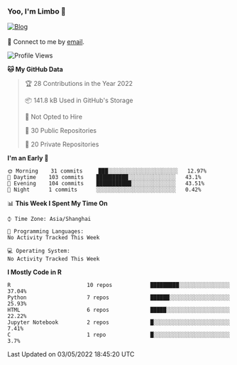 ### Yoo, I'm Limbo 👋
 [![Blog](https://img.shields.io/badge/Limbo-Blog-blue)](https://limboblog.netlify.app/)
<br></br>
💬 Connect to me by [email](mailto:limbowx1996@162.com). 
<!--START_SECTION:waka-->
![Profile Views](http://img.shields.io/badge/Profile%20Views-1-blue)

**🐱 My GitHub Data** 

> 🏆 28 Contributions in the Year 2022
 > 
> 📦 141.8 kB Used in GitHub's Storage 
 > 
> 🚫 Not Opted to Hire
 > 
> 📜 30 Public Repositories 
 > 
> 🔑 20 Private Repositories  
 > 
**I'm an Early 🐤** 

```text
🌞 Morning    31 commits     ███░░░░░░░░░░░░░░░░░░░░░░   12.97% 
🌆 Daytime    103 commits    ██████████░░░░░░░░░░░░░░░   43.1% 
🌃 Evening    104 commits    ███████████░░░░░░░░░░░░░░   43.51% 
🌙 Night      1 commits      ░░░░░░░░░░░░░░░░░░░░░░░░░   0.42%

```


📊 **This Week I Spent My Time On** 

```text
⌚︎ Time Zone: Asia/Shanghai

💬 Programming Languages: 
No Activity Tracked This Week

💻 Operating System: 
No Activity Tracked This Week

```

**I Mostly Code in R** 

```text
R                        10 repos            █████████░░░░░░░░░░░░░░░░   37.04% 
Python                   7 repos             ██████░░░░░░░░░░░░░░░░░░░   25.93% 
HTML                     6 repos             █████░░░░░░░░░░░░░░░░░░░░   22.22% 
Jupyter Notebook         2 repos             █░░░░░░░░░░░░░░░░░░░░░░░░   7.41% 
C                        1 repo              █░░░░░░░░░░░░░░░░░░░░░░░░   3.7%

```



 Last Updated on 03/05/2022 18:45:20 UTC
<!--END_SECTION:waka-->
